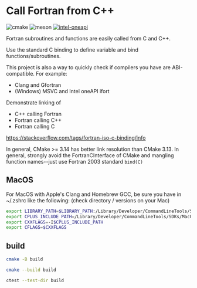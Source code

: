 # Call Fortran from C++

![cmake](https://github.com/scivision/fortran-c-cpp-interface/workflows/ci_cmake/badge.svg)
![meson](https://github.com/scivision/fortran-c-cpp-interface/workflows/ci_meson/badge.svg)
[![intel-oneapi](https://github.com/scivision/fortran-c-cpp-interface/actions/workflows/intel-oneapi.yml/badge.svg)](https://github.com/scivision/fortran-c-cpp-interface/actions/workflows/intel-oneapi.yml)

Fortran subroutines and functions are easily called from C and C++.

Use the standard C binding to define variable and bind functions/subroutines.

This project is also a way to quickly check if compilers you have are ABI-compatible.
For example:

* Clang and Gfortran
* (Windows) MSVC and Intel oneAPI ifort

Demonstrate linking of

* C++ calling Fortran
* Fortran calling C++
* Fortran calling C

https://stackoverflow.com/tags/fortran-iso-c-binding/info

In general, CMake >= 3.14 has better link resolution than CMake 3.13.
In general, strongly avoid the FortranCInterface of CMake and mangling function names--just use Fortran 2003 standard `bind(C)`

## MacOS

For MacOS with Apple's Clang and Homebrew GCC,
be sure you have in ~/.zshrc like the following:
(check directory / versions on your Mac)

```sh
export LIBRARY_PATH=$LIBRARY_PATH:/Library/Developer/CommandLineTools/SDKs/MacOSX11.1.sdk/usr/lib
export CPLUS_INCLUDE_PATH=/Library/Developer/CommandLineTools/SDKs/MacOSX11.1.sdk/usr/include
export CXXFLAGS=-I$CPLUS_INCLUDE_PATH
export CFLAGS=$CXXFLAGS
```

## build

```sh
cmake -B build

cmake --build build

ctest --test-dir build
```
